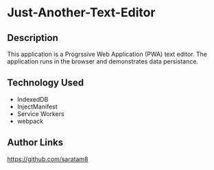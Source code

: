 # Just-Another-Text-Editor

## Description

This application is a Progrssive Web Application (PWA) text editor. The application runs in the browser and demonstrates data persistance.

## Technology Used

* IndexedDB
* InjectManifest
* Service Workers
* webpack

## Author Links

https://github.com/saratam8